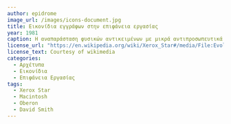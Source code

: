```yaml
---
author: epidrome
image_url: /images/icons-document.jpg
title: Εικονίδια εγγράφων στην επιφάνεια εργασίας
year: 1981 
caption: Η αναπαράσταση φυσικών αντικειμένων με μικρά αντιπροσωπευτικά εικονίδια είναι ένα βασικό συστατικό της επιτυχίας της προσομοίωσης του φυσικού γραφείου στην οθόνη του επιτραπέζιου υπολογιστή. Από την διδακτορική διατριβή του David Smith πέρασαν στο Xerox Star και από εκεί στο Macintosh, πριν καθιερωθούν σε όλες τις πλατφόρμες με λίγες εξαιρέσεις όπως είναι το Oberon.
license_url: "https://en.wikipedia.org/wiki/Xerox_Star#/media/File:Evolution_of_the_document_icon_shape.jpg" 
license_text: Courtesy of wikimedia
categories:
  - Αρχέτυπα
  - Εικονίδια
  - Επιφάνεια Εργασίας
tags:
  - Xerox Star 
  - Macintosh
  - Oberon
  - David Smith
---
```

